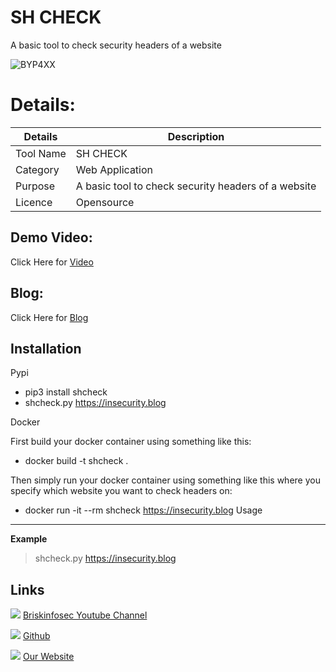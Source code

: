 SH CHECK
============
 A basic tool to check security headers of a website

![BYP4XX](https://briskinfosec.com//assets/tooloftheday/135.jpg)


Details:
============
|  Details | Description   |
| ------------ | ------------ |
|  Tool Name |  SH CHECK |
|  Category | Web Application  |
|  Purpose |  A basic tool to check security headers of a website   |
|  Licence |    Opensource|

Demo Video:
-----------------
Click Here for [Video](https://www.youtube.com/watch?v=KSSc1EIIUmU "Video")

Blog: 
--------------
Click Here for [Blog](https://briskinfosec.com/tooloftheday/toolofthedaydetail/Security-Header-Check "Blog")

Installation
----------------
Pypi

- pip3 install shcheck
- shcheck.py https://insecurity.blog

Docker

First build your docker container using something like this:

- docker build -t shcheck .

Then simply run your docker container using something like this where you specify which website you want to check headers on:

- docker run -it --rm shcheck https://insecurity.blog
Usage
------------


**Example**

> shcheck.py https://insecurity.blog



Links
----------------
 ![ ](https://img.icons8.com/color/15/000000/youtube-play.png) [Briskinfosec Youtube Channel](https://www.youtube.com/channel/UCcPmqqYETcO_7-6p_uUsF1w "Briskinfosec Youtube Channel")

 ![ ](https://img.icons8.com/glyph-neue/15/000000/github.png) [Github](https://github.com/briskinfosec "Github") 

 ![ ](https://img.icons8.com/ios/15/000000/internet--v2.png) [Our Website](https://www.briskinfosec.com/ "Our Website")


